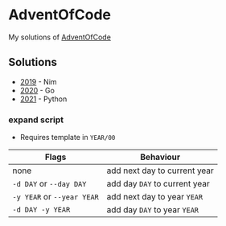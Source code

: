 # AdventOfCode
My solutions of [AdventOfCode]

## Solutions
- [2019](./2019/) - Nim
- [2020](./2020/) - Go
- [2021](./2021/) - Python

### expand script
- Requires template in `YEAR/00`

| Flags | Behaviour |
|----------------------------|-------------------------------|
| none                       | add next day to current year  |
| `-d DAY` or `--day DAY`    | add day `DAY` to current year |
| `-y YEAR` or `--year YEAR` | add next day to year `YEAR`   |
| `-d DAY -y YEAR`           | add day `DAY` to year `YEAR`  |

[AdventOfCode]: https://adventofcode.com/
